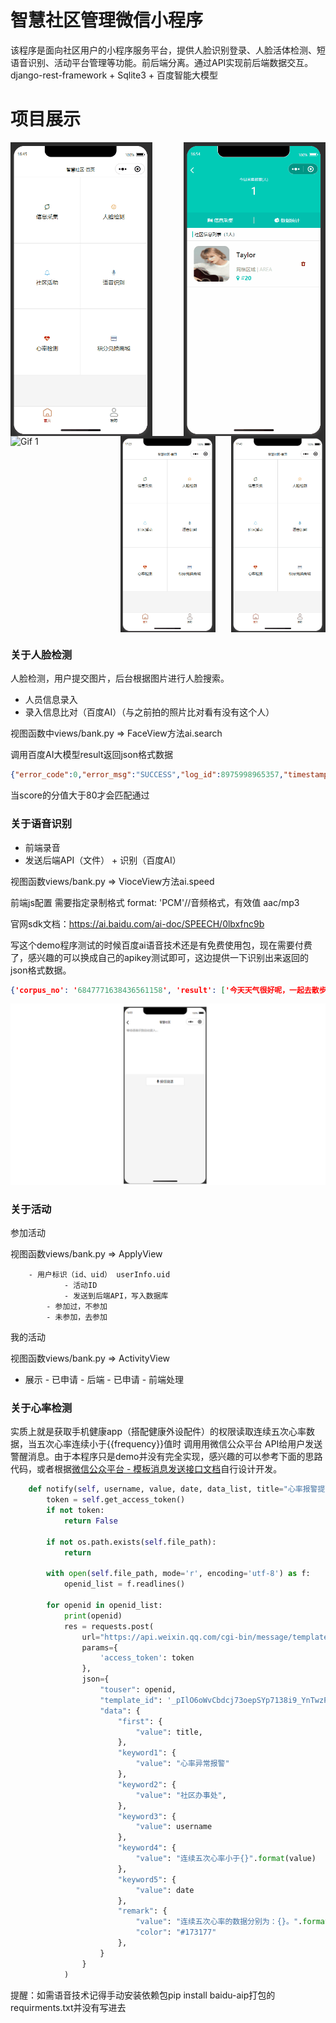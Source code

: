 # 智慧社区管理微信小程序

该程序是面向社区用户的小程序服务平台，提供人脸识别登录、人脸活体检测、短语音识别、活动平台管理等功能。前后端分离。通过API实现前后端数据交互。django-rest-framework + Sqlite3 + 百度智能大模型



# 项目展示



<div style="display: flex; justify-content: space-between;">
  <img src="./assets/infocollect.gif" alt="First GIF" style="width: 45%;"/>
  <img src="./assets/infodele.gif" alt="Second GIF" style="width: 45%;"/>
</div>







<div style="display: flex; justify-content: space-between;">
  <img src="./assets/facedetect.gif" alt="Gif 1" style="width: 30%;" />
  <img src="./assets/signActivity.gif" alt="Gif 2" style="width: 30%;" />
  <img src="./assets/signlogOut.gif" alt="Gif 3" style="width: 30%;" />
</div>





### 关于人脸检测

人脸检测，用户提交图片，后台根据图片进行人脸搜索。

  - 人员信息录入
  - 录入信息比对（百度AI）（与之前拍的照片比对看有没有这个人）

视图函数中views/bank.py => FaceView方法ai.search

调用百度AI大模型result返回json格式数据

```json
{"error_code":0,"error_msg":"SUCCESS","log_id":8975998965357,"timestamp":1593273355,"cached":0,"result":{"face_token":"daf9ead990ef00738ab842801e7d212c","user_list":[{"group_id":"test","user_id":"test","user_info":"","score":97.43611907959}]}}
```

当score的分值大于80才会匹配通过



### 关于语音识别

- 前端录音
- 发送后端API（文件） + 识别（百度AI）

视图函数views/bank.py =>  VioceView方法ai.speed

前端js配置 需要指定录制格式 format: 'PCM'//音频格式，有效值 aac/mp3

官网sdk文档：https://ai.baidu.com/ai-doc/SPEECH/0lbxfnc9b

写这个demo程序测试的时候百度ai语音技术还是有免费使用包，现在需要付费了，感兴趣的可以换成自己的apikey测试即可，这边提供一下识别出来返回的json格式数据。

```json
{'corpus_no': '6847771638436561158', 'result': ['今天天气很好呢，一起去散步吧'], 'sn': '15921476781594371078', 'err_msg': 'success.', 'err_no': 0}
```

![voice](.\assets\voice.png)

### 关于活动

参加活动

视图函数views/bank.py =>  ApplyView

        - 用户标识（id、uid） userInfo.uid
                - 活动ID
                - 发送到后端API，写入数据库
            - 参加过，不参加
            - 未参加，去参加

我的活动

视图函数views/bank.py =>  ActivityView

- 展示
        - 已申请 - 后端
            - 已申请 - 前端处理



### 关于心率检测

实质上就是获取手机健康app（搭配健康外设配件）的权限读取连续五次心率数据，当五次心率连续小于{{frequency}}值时 调用用微信公众平台 API给用户发送警醒消息。由于本程序只是demo并没有完全实现，感兴趣的可以参考下面的思路代码，或者根据[微信公众平台 - 模板消息发送接口文档](https://developers.weixin.qq.com/doc/offiaccount/Message_Management/Template_Message_Interface.html)自行设计开发。

```python
    def notify(self, username, value, date, data_list, title="心率报警提醒，请尽快处理。"):
        token = self.get_access_token()
        if not token:
            return False

        if not os.path.exists(self.file_path):
            return

        with open(self.file_path, mode='r', encoding='utf-8') as f:
            openid_list = f.readlines()

        for openid in openid_list:
            print(openid)
            res = requests.post(
                url="https://api.weixin.qq.com/cgi-bin/message/template/send",
                params={
                    'access_token': token
                },
                json={
                    "touser": openid,
                    "template_id": '_pIlO6oWvCbdcj73oepSYp7138i9_YnTwzPXXf2T_20',
                    "data": {
                        "first": {
                            "value": title,
                        },
                        "keyword1": {
                            "value": "心率异常报警"
                        },
                        "keyword2": {
                            "value": "社区办事处",
                        },
                        "keyword3": {
                            "value": username
                        },
                        "keyword4": {
                            "value": "连续五次心率小于{}".format(value)
                        },
                        "keyword5": {
                            "value": date
                        },
                        "remark": {
                            "value": "连续五次心率的数据分别为：{}。".format(",".join(data_list)),
                            "color": "#173177"
                        },
                    }
                }
            )
```



提醒：如需语音技术记得手动安装依赖包pip install baidu-aip打包的requirments.txt并没有写进去

